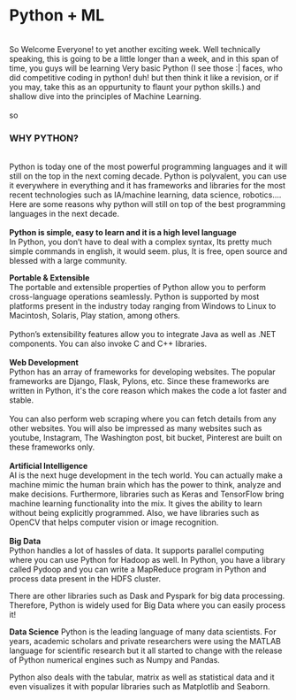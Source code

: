 # Python + ML <br>
<br>
So Welcome Everyone! to yet another exciting week. Well technically speaking, this is going to be a little longer than a week, and in this span of time, you guys will be learning Very basic Python (I see those :| faces, who did competitive coding in python! duh! but then think it like a revision, or if you may, take this as an oppurtunity to flaunt your python skills.) and shallow dive into the principles of Machine Learning.<br>
<br>
so <h3><b>WHY PYTHON?</b></h3><br>
Python is today one of the most powerful programming languages and it will still on the top in the next coming decade. Python is polyvalent, you can use it everywhere in everything and it has frameworks and libraries for the most recent technologies such as IA/machine learning, data science, robotics….<br>
Here are some reasons why python will still on top of the best programming languages in the next decade.<br>
<br>
<b>Python is simple, easy to learn and it is a high level language</b><br>
In Python, you don’t have to deal with a complex syntax, Its pretty much simple commands in english, it would seem. plus, It is free, open source and blessed with a large community.<br>

<b>Portable & Extensible</b><br>
The portable and extensible properties of Python allow you to perform cross-language operations seamlessly. Python is supported by most platforms present in the industry today ranging from Windows to Linux to Macintosh, Solaris, Play station, among others.<br>
<br>
Python’s extensibility features allow you to integrate Java as well as .NET components. You can also invoke C and C++ libraries.<br>
<br>
<b>Web Development</b><br>
Python has an array of frameworks for developing websites. The popular frameworks are Django, Flask, Pylons, etc. Since these frameworks are written in Python, it's the core reason which makes the code a lot faster and stable.<br>
<br>
You can also perform web scraping where you can fetch details from any other websites. You will also be impressed as many websites such as youtube, Instagram, The Washington post, bit bucket, Pinterest are built on these frameworks only.<br>
<br>
<b>Artificial Intelligence</b><br>
AI is the next huge development in the tech world. You can actually make a machine mimic the human brain which has the power to think, analyze and make decisions.
Furthermore, libraries such as Keras and TensorFlow bring machine learning functionality into the mix. It gives the ability to learn without being explicitly programmed. Also, we have libraries such as OpenCV that helps computer vision or image recognition.<br>
<br>
<b>Big Data</b><br>
Python handles a lot of hassles of data. It supports parallel computing where you can use Python for Hadoop as well. In Python, you have a library called Pydoop and you can write a MapReduce program in Python and process data present in the HDFS cluster.

There are other libraries such as Dask and Pyspark for big data processing. Therefore, Python is widely used for Big Data where you can easily process it!

<b>Data Science</b>
Python is the leading language of many data scientists. For years, academic scholars and private researchers were using the MATLAB language for scientific research but it all started to change with the release of Python numerical engines such as Numpy and Pandas.

Python also deals with the tabular, matrix as well as statistical data and it even visualizes it with popular libraries such as Matplotlib and Seaborn.


